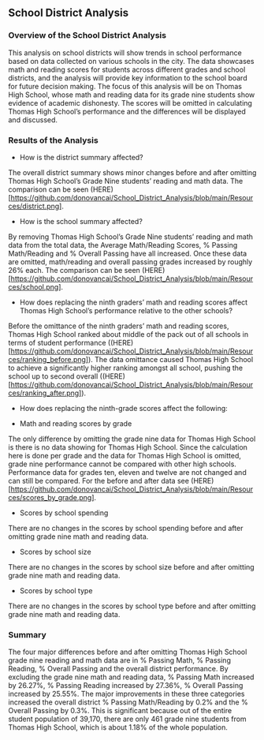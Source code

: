 ## School District Analysis

### Overview of the School District Analysis

This analysis on school districts will show trends in school performance based on data collected on various schools in the city. The data showcases math and reading scores for students across different grades and school districts, and the analysis will provide key information to the school board for future decision making.
The focus of this analysis will be on Thomas High School, whose math and reading data for its grade nine students show evidence of academic dishonesty. The scores will be omitted in calculating Thomas High School’s performance and the differences will be displayed and discussed. 

### Results of the Analysis

* How is the district summary affected?

The overall district summary shows minor changes before and after omitting Thomas High School’s Grade Nine students’ reading and math data. The comparison can be seen (HERE)[https://github.com/donovancai/School_District_Analysis/blob/main/Resources/district.png].

* How is the school summary affected?

By removing Thomas High School’s Grade Nine students’ reading and math data from the total data, the Average Math/Reading Scores, % Passing Math/Reading and % Overall Passing have all increased. Once these data are omitted, math/reading and overall passing grades increased by roughly 26% each. The comparison can be seen (HERE)[https://github.com/donovancai/School_District_Analysis/blob/main/Resources/school.png].

* How does replacing the ninth graders’ math and reading scores affect Thomas High School’s performance relative to the other schools?

Before the omittance of the ninth graders’ math and reading scores, Thomas High School ranked about middle of the pack out of all schools in terms of student performance ((HERE)[https://github.com/donovancai/School_District_Analysis/blob/main/Resources/ranking_before.png]). The data omittance caused Thomas High School to achieve a significantly higher ranking amongst all school, pushing the school up to second overall ((HERE)[https://github.com/donovancai/School_District_Analysis/blob/main/Resources/ranking_after.png]).

* How does replacing the ninth-grade scores affect the following:

- Math and reading scores by grade

The only difference by omitting the grade nine data for Thomas High School is there is no data showing for Thomas High School. Since the calculation here is done per grade and the data for Thomas High School is omitted, grade nine performance cannot be compared with other high schools. Performance data for grades ten, eleven and twelve are not changed and can still be compared. For the before and after data see (HERE)[https://github.com/donovancai/School_District_Analysis/blob/main/Resources/scores_by_grade.png]. 

- Scores by school spending

There are no changes in the scores by school spending before and after omitting grade nine math and reading data. 

- Scores by school size

There are no changes in the scores by school size before and after omitting grade nine math and reading data. 

- Scores by school type

There are no changes in the scores by school type before and after omitting grade nine math and reading data. 

### Summary
The four major differences before and after omitting Thomas High School grade nine reading and math data are in % Passing Math, % Passing Reading, % Overall Passing and the overall district performance. By excluding the grade nine math and reading data, % Passing Math increased by 26.27%, % Passing Reading increased by 27.36%, % Overall Passing increased by 25.55%. The major improvements in these three categories increased the overall district % Passing Math/Reading by 0.2% and the % Overall Passing by 0.3%. This is significant because out of the entire student population of 39,170, there are only 461 grade nine students from Thomas High School, which is about 1.18% of the whole population. 
